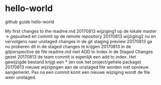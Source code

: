 # hello-world
github guide hello-world

My first changes to the readme.md
20170813 wijziging1 op de lokale master -> gepushed en commit op de remote repository
20170813 wijziging2 nu en vervolgens naar unstaged changes in de git staging preview
20170813 ga nu proberen dit in de staged changes te krijgen
20170813 in de gitperspective de file readme.md met ADD to Index in de Staged Changes gezet
20170813 de team commit is eigenlijk een add to index. Het gewijzigde bestand krijgt een * (en ook het project/gehele package)
20170813 nieuwe wijzigingen aan de unstaged file worden niet opnieuw aangemerkt. Pas na een commit komt een nieuwe wijziging wordt de file weer unstaged.


